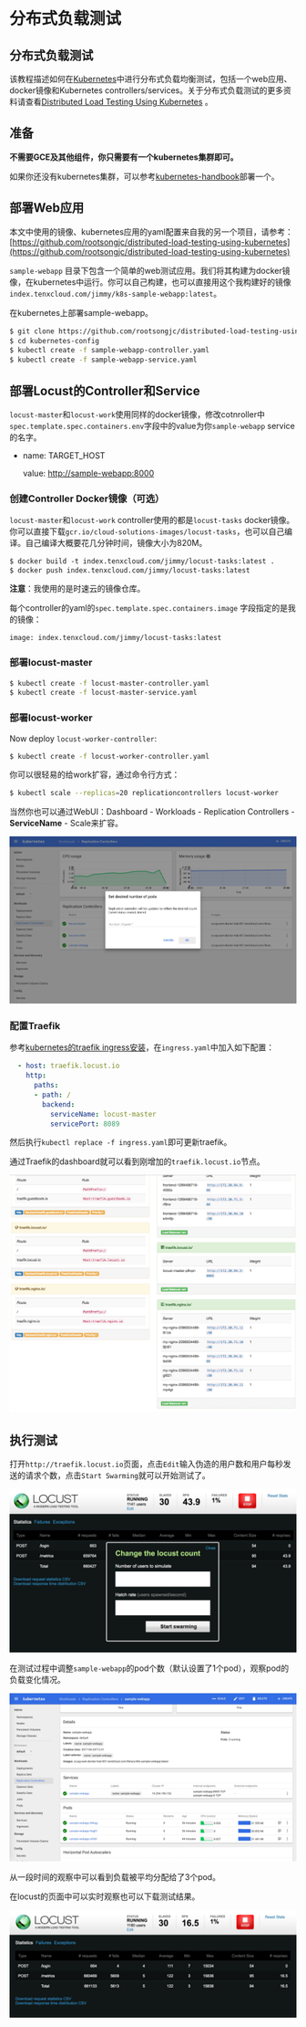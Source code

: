 # 分布式负载测试

## 分布式负载测试

该教程描述如何在[Kubernetes](http://kubernetes.io)中进行分布式负载均衡测试，包括一个web应用、docker镜像和Kubernetes controllers/services。关于分布式负载测试的更多资料请查看[Distributed Load Testing Using Kubernetes](http://cloud.google.com/solutions/distributed-load-testing-using-kubernetes) 。

## 准备

**不需要GCE及其他组件，你只需要有一个kubernetes集群即可。**

如果你还没有kubernetes集群，可以参考[kubernetes-handbook](https://www.gitbook.com/book/rootsongjc/kubernetes-handbook)部署一个。

## 部署Web应用

本文中使用的镜像、kubernetes应用的yaml配置来自我的另一个项目，请参考：[https://github.com/rootsongjc/distributed-load-testing-using-kubernetes](https://github.com/rootsongjc/distributed-load-testing-using-kubernetes)

`sample-webapp` 目录下包含一个简单的web测试应用。我们将其构建为docker镜像，在kubernetes中运行。你可以自己构建，也可以直接用这个我构建好的镜像`index.tenxcloud.com/jimmy/k8s-sample-webapp:latest`。

在kubernetes上部署sample-webapp。

```bash
$ git clone https://github.com/rootsongjc/distributed-load-testing-using-kubernetes.git
$ cd kubernetes-config
$ kubectl create -f sample-webapp-controller.yaml
$ kubectl create -f sample-webapp-service.yaml
```

## 部署Locust的Controller和Service

`locust-master`和`locust-work`使用同样的docker镜像，修改cotnroller中`spec.template.spec.containers.env`字段中的value为你`sample-webapp` service的名字。

* name: TARGET\_HOST

  value: [http://sample-webapp:8000](http://sample-webapp:8000)

### 创建Controller Docker镜像（可选）

`locust-master`和`locust-work` controller使用的都是`locust-tasks` docker镜像。你可以直接下载`gcr.io/cloud-solutions-images/locust-tasks`，也可以自己编译。自己编译大概要花几分钟时间，镜像大小为820M。

```text
$ docker build -t index.tenxcloud.com/jimmy/locust-tasks:latest .
$ docker push index.tenxcloud.com/jimmy/locust-tasks:latest
```

**注意**：我使用的是时速云的镜像仓库。

每个controller的yaml的`spec.template.spec.containers.image` 字段指定的是我的镜像：

```text
image: index.tenxcloud.com/jimmy/locust-tasks:latest
```

### 部署locust-master

```bash
$ kubectl create -f locust-master-controller.yaml
$ kubectl create -f locust-master-service.yaml
```

### 部署locust-worker

Now deploy `locust-worker-controller`:

```bash
$ kubectl create -f locust-worker-controller.yaml
```

你可以很轻易的给work扩容，通过命令行方式：

```bash
$ kubectl scale --replicas=20 replicationcontrollers locust-worker
```

当然你也可以通过WebUI：Dashboard - Workloads - Replication Controllers - **ServiceName** - Scale来扩容。

![&#x4F7F;&#x7528;dashboard&#x6765;&#x6269;&#x5BB9;](../../.gitbook/assets/dashbaord-scale.jpg)

### 配置Traefik

参考[kubernetes的traefik ingress安装](https://jimmysong.io/posts/traefik-ingress-installation/)，在`ingress.yaml`中加入如下配置：

```yaml
  - host: traefik.locust.io
    http:
      paths:
      - path: /
        backend:
          serviceName: locust-master
          servicePort: 8089
```

然后执行`kubectl replace -f ingress.yaml`即可更新traefik。

通过Traefik的dashboard就可以看到刚增加的`traefik.locust.io`节点。

![Traefik&#x7684;UI](../../.gitbook/assets/traefik-dashboard-locust.jpg)

## 执行测试

打开`http://traefik.locust.io`页面，点击`Edit`输入伪造的用户数和用户每秒发送的请求个数，点击`Start Swarming`就可以开始测试了。

![Locust&#x542F;&#x52A8;&#x754C;&#x9762;](../../.gitbook/assets/locust-start-swarming.jpg)

在测试过程中调整`sample-webapp`的pod个数（默认设置了1个pod），观察pod的负载变化情况。

![Dashboard&#x67E5;&#x770B;&#x9875;&#x9762;](../../.gitbook/assets/sample-webapp-rc.jpg)

从一段时间的观察中可以看到负载被平均分配给了3个pod。

在locust的页面中可以实时观察也可以下载测试结果。

![Locust&#x6D4B;&#x8BD5;&#x7ED3;&#x679C;&#x9875;&#x9762;](../../.gitbook/assets/locust-dashboard.jpg)

